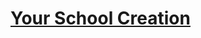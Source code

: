 # [Your School Creation](https://education.lego.com/en-us/lessons/spikeessential-quirky-creations/spikeessential-your-school-creation)
